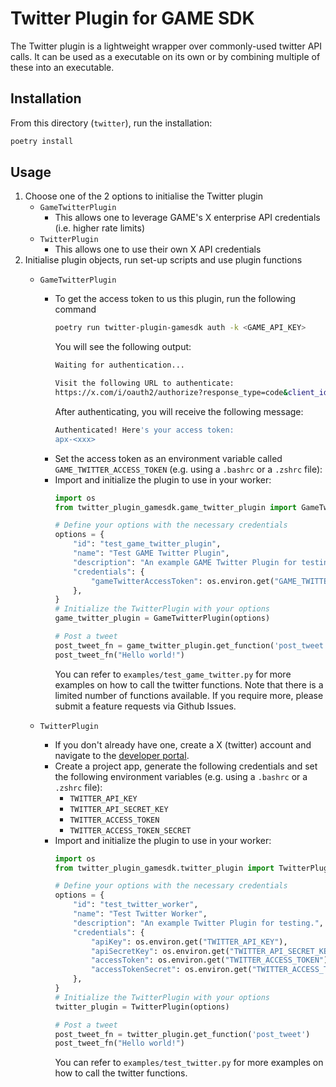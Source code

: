 # Twitter Plugin for GAME SDK

The Twitter plugin is a lightweight wrapper over commonly-used twitter API calls. It can be used as a executable on its own or by combining multiple of these into an executable.

## Installation
From this directory (`twitter`), run the installation:
```bash
poetry install
```

## Usage
1. Choose one of the 2 options to initialise the Twitter plugin
   - `GameTwitterPlugin` 
     - This allows one to leverage GAME's X enterprise API credentials (i.e. higher rate limits)
   - `TwitterPlugin`
     - This allows one to use their own X API credentials
2. Initialise plugin objects, run set-up scripts and use plugin functions
   - `GameTwitterPlugin` 
     - To get the access token to us this plugin, run the following command
        ```bash
        poetry run twitter-plugin-gamesdk auth -k <GAME_API_KEY>
        ```
        You will see the following output:
        ```bash
        Waiting for authentication...

        Visit the following URL to authenticate:
        https://x.com/i/oauth2/authorize?response_type=code&client_id=VVdyZ0t4WFFRMjBlMzVaczZyMzU6MTpjaQ&redirect_uri=http%3A%2F%2Flocalhost%3A8714%2Fcallback&state=866c82c0-e3f6-444e-a2de-e58bcc95f08b&code_challenge=K47t-0Mcl8B99ufyqmwJYZFB56fiXiZf7f3euQ4H2_0&code_challenge_method=s256&scope=tweet.read%20tweet.write%20users.read%20offline.access
        ```
        After authenticating, you will receive the following message:
        ```bash
        Authenticated! Here's your access token:
        apx-<xxx>
        ```
     - Set the access token as an environment variable called `GAME_TWITTER_ACCESS_TOKEN` (e.g. using a `.bashrc` or a `.zshrc` file):
     - Import and initialize the plugin to use in your worker:
        ```python
        import os
        from twitter_plugin_gamesdk.game_twitter_plugin import GameTwitterPlugin

        # Define your options with the necessary credentials
        options = {
            "id": "test_game_twitter_plugin",
            "name": "Test GAME Twitter Plugin",
            "description": "An example GAME Twitter Plugin for testing.",
            "credentials": {
                "gameTwitterAccessToken": os.environ.get("GAME_TWITTER_ACCESS_TOKEN")
            },
        }
        # Initialize the TwitterPlugin with your options
        game_twitter_plugin = GameTwitterPlugin(options)

        # Post a tweet
        post_tweet_fn = game_twitter_plugin.get_function('post_tweet')
        post_tweet_fn("Hello world!")
        ```
        You can refer to `examples/test_game_twitter.py` for more examples on how to call the twitter functions. Note that there is a limited number of functions available. If you require more, please submit a feature requests via Github Issues.
      
   - `TwitterPlugin`
     - If you don't already have one, create a X (twitter) account and navigate to the [developer portal](https://developer.x.com/en/portal/dashboard).
     - Create a project app, generate the following credentials and set the following environment variables (e.g. using a `.bashrc` or a `.zshrc` file):
       - `TWITTER_API_KEY`
       - `TWITTER_API_SECRET_KEY`
       - `TWITTER_ACCESS_TOKEN`
       - `TWITTER_ACCESS_TOKEN_SECRET`
     - Import and initialize the plugin to use in your worker:
        ```python
        import os
        from twitter_plugin_gamesdk.twitter_plugin import TwitterPlugin

        # Define your options with the necessary credentials
        options = {
            "id": "test_twitter_worker",
            "name": "Test Twitter Worker",
            "description": "An example Twitter Plugin for testing.",
            "credentials": {
                "apiKey": os.environ.get("TWITTER_API_KEY"),
                "apiSecretKey": os.environ.get("TWITTER_API_SECRET_KEY"),
                "accessToken": os.environ.get("TWITTER_ACCESS_TOKEN"),
                "accessTokenSecret": os.environ.get("TWITTER_ACCESS_TOKEN_SECRET"),
            },
        }
        # Initialize the TwitterPlugin with your options
        twitter_plugin = TwitterPlugin(options)

        # Post a tweet
        post_tweet_fn = twitter_plugin.get_function('post_tweet')
        post_tweet_fn("Hello world!")
        ```
        You can refer to `examples/test_twitter.py` for more examples on how to call the twitter functions.